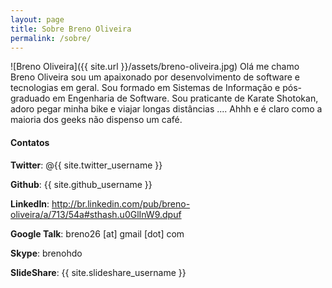```yaml
---
layout: page
title: Sobre Breno Oliveira
permalink: /sobre/
---
```


![Breno Oliveira]({{ site.url }}/assets/breno-oliveira.jpg) Olá me chamo Breno Oliveira sou um apaixonado por desenvolvimento de software e tecnologias em geral. Sou formado em Sistemas de Informação e pós-graduado em Engenharia de Software.
Sou praticante de Karate Shotokan, adoro pegar minha bike e viajar longas distâncias .... Ahhh e é claro como a maioria dos geeks não dispenso um café.

#### Contatos ####
**Twitter**: @{{ site.twitter_username }}

**Github**: {{ site.github_username }}

**LinkedIn**: http://br.linkedin.com/pub/breno-oliveira/a/713/54a#sthash.u0GlInW9.dpuf

**Google Talk**: breno26 [at] gmail [dot] com

**Skype**: brenohdo

**SlideShare**: {{ site.slideshare_username }}
